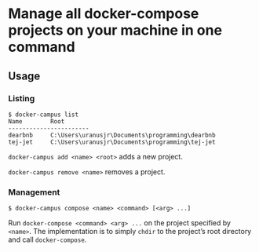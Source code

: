 # Manage all docker-compose projects on your machine in one command

## Usage

### Listing

```
$ docker-campus list
Name        Root
-----------------------
dearbnb     C:\Users\uranusjr\Documents\programming\dearbnb
tej-jet     C:\Users\uranusjr\Documents\programming\tej-jet
```

`docker-campus add <name> <root>` adds a new project.

`docker-campus remove <name>` removes a project.


### Management

```
$ docker-campus compose <name> <command> [<arg> ...]
```

Run `docker-compose <command> <arg> ...` on the project specified by `<name>`.
The implementation is to simply `chdir` to the project’s root directory and
call `docker-compose`.
